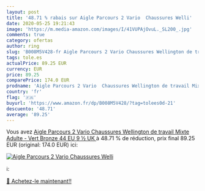 ```yaml
---
layout: post
title: '48.71 % rabais sur Aigle Parcours 2 Vario  Chaussures Welli'
date: 2020-05-25 19:21:43
image: 'https://m.media-amazon.com/images/I/41VUPAjOvuL._SL200_.jpg'
comments: true
category: ofertas
author: ring
slug: 'B008M5V428-fr Aigle Parcours 2 Vario Chaussures Wellington de travail...'
tags: tole.es
actualPrice: 89.25 EUR
currency: EUR
price: 89.25
comparePrice: 174.0 EUR
prodname: 'Aigle Parcours 2 Vario  Chaussures Wellington de travail Mixte Adulte - Vert  Bronze   44 EU  9 ½ UK '
country: 'fr'
flag: '🇫🇷'
buyurl: 'https://www.amazon.fr/dp/B008M5V428/?tag=tolees0d-21'
descuento: '48.71'
average: '89.25'
---
```


Vous avez [Aigle Parcours 2 Vario  Chaussures Wellington de travail Mixte Adulte - Vert  Bronze   44 EU  9 ½ UK ](https://www.amazon.fr/dp/B008M5V428/?tag=tolees0d-21)  à  48.71 % de réduction, prix final  89.25 EUR (original: 174.0 EUR) ici:

[![Aigle Parcours 2 Vario  Chaussures Welli](https://m.media-amazon.com/images/I/41VUPAjOvuL._SL200_.jpg)](https://www.amazon.fr/dp/B008M5V428/?tag=tolees0d-21)

ℹ️:


[🛒 Achetez-le maintenant!!](https://www.amazon.fr/dp/B008M5V428/?tag=tolees0d-21)
